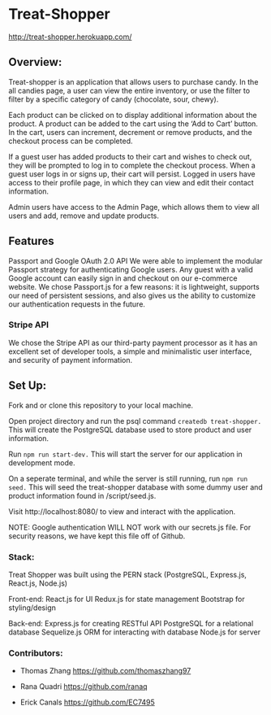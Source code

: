 # Treat-Shopper
http://treat-shopper.herokuapp.com/

## Overview:

Treat-shopper is an application that allows users to purchase candy. In the all candies page, a user can view the entire inventory, or use the filter to filter by a specific category of candy (chocolate, sour, chewy).

Each product can be clicked on to display additional information about the product. A product can be added to the cart using the ‘Add to Cart’ button. In the cart, users can increment, decrement or remove products, and the checkout process can be completed.

If a guest user has added products to their cart and wishes to check out, they will be prompted to log in to complete the checkout process. When a guest user logs in or signs up, their cart will persist. Logged in users have access to their profile page, in which they can view and edit their contact information.

Admin users have access to the Admin Page, which allows them to view all users and add, remove and update products.

## Features

Passport and Google OAuth 2.0 API
We were able to implement the modular Passport strategy for authenticating Google users. Any guest with a valid Google account can easily sign in and checkout on our e-commerce website. We chose Passport.js for a few reasons: it is lightweight, supports our need of persistent sessions, and also gives us the ability to customize our authentication requests in the future.

### Stripe API

We chose the Stripe API as our third-party payment processor as it has an excellent set of developer tools, a simple and minimalistic user interface, and security of payment information.

## Set Up:

Fork and or clone this repository to your local machine.

Open project directory and run the psql command `createdb treat-shopper.`
This will create the PostgreSQL database used to store product and user information.

Run `npm run start-dev.`
This will start the server for our application in development mode.

On a seperate terminal, and while the server is still running, run
`npm run seed.`
This will seed the treat-shopper database with some dummy user and product information found in /script/seed.js.

Visit http://localhost:8080/ to view and interact with the application.

NOTE: Google authentication WILL NOT work with our secrets.js file. For security reasons, we have kept this file off of Github.

### Stack:

Treat Shopper was built using the PERN stack (PostgreSQL, Express.js, React.js, Node.js)

Front-end:
React.js for UI
Redux.js for state management
Bootstrap for styling/design

Back-end:
Express.js for creating RESTful API
PostgreSQL for a relational database
Sequelize.js ORM for interacting with database
Node.js for server

### Contributors:

- Thomas Zhang
  https://github.com/thomaszhang97

- Rana Quadri
  https://github.com/ranaq

- Erick Canals
  https://github.com/EC7495
